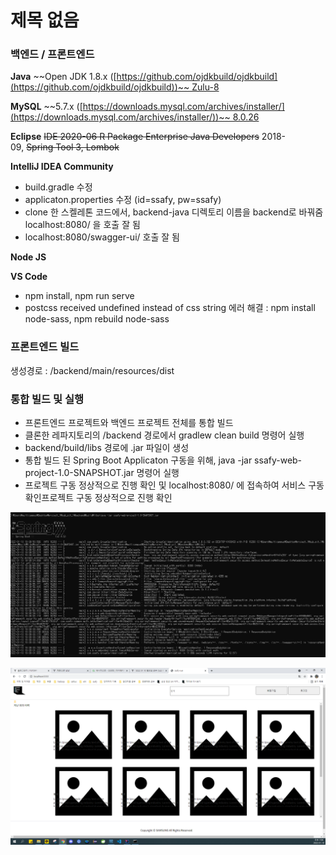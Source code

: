 # 제목 없음

### **백엔드 / 프론트엔드**

**Java** ~~Open JDK 1.8.x ([https://github.com/ojdkbuild/ojdkbuild](https://github.com/ojdkbuild/ojdkbuild))~~ Zulu-8

**MySQL** ~~5.7.x ([https://downloads.mysql.com/archives/installer/](https://downloads.mysql.com/archives/installer/))~~ 8.0.26

**Eclipse** ~~IDE 2020-06 R Package Enterprise Java Developers~~ 2018-09, ~~Spring Tool 3, Lombok~~

**IntelliJ IDEA Community**

- build.gradle 수정
- applicaton.properties 수정 (id=ssafy, pw=ssafy)
- clone 한 스켈레톤 코드에서, backend-java 디렉토리 이름을 backend로 바꿔줌
localhost:8080/ 을 호출 잘 됨
- localhost:8080/swagger-ui/ 호출 잘 됨

**Node JS**

**VS Code**

- npm install, npm run serve
- postcss received undefined instead of css string 에러 해결 : 
npm install node-sass, npm rebuild node-sass

### **프론트엔드 빌드**

생성경로 : /backend/main/resources/dist

### **통합 빌드 및 실행**

- 프론트엔드 프로젝트와 백엔드 프로젝트 전체를 통합 빌드
- 클론한 레파지토리의 /backend 경로에서 gradlew clean build 명령어 실행
- backend/build/libs 경로에 .jar 파일이 생성
- 통합 빌드 된 Spring Boot Applicaton 구동을 위해, 
java -jar ssafy-web-project-1.0-SNAPSHOT.jar 명령어 실행
- 프로젝트 구동 정상적으로 진행 확인 및 localhost:8080/ 에 접속하여 
서비스 구동 확인프로젝트 구동 정상적으로 진행 확인

![Untitled](20220110_개발환경설정1.png)

![Untitled](20220110_개발환경설정2.png)